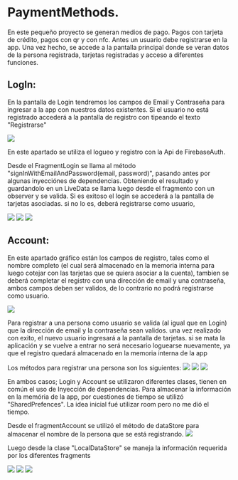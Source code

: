 # PaymentMethods.

En este pequeño proyecto se generan medios de pago. Pagos con tarjeta de crédito, pagos con qr y con nfc.
Antes un usuario debe registrarse en la app. Una vez hecho, se accede a la pantalla principal donde se veran datos de la persona registrada, tarjetas registradas y acceso a diferentes funciones.

## LogIn:

En la pantalla de Login tendremos los campos de Email y Contraseña para ingresar a la app con nuestros datos existentes.
Si el usuario no está registrado accederá a la pantalla de registro con tipeando el texto "Registrarse"

![](https://firebasestorage.googleapis.com/v0/b/redsocialtrabajos.appspot.com/o/images%2FScreenshot_1.png?alt=media&token=6e0af587-f077-43ba-afe0-7ee63bd3715a)

En este apartado se utiliza el logueo y registro con la Api de FirebaseAuth. 

Desde el FragmentLogin se llama al método "signInWithEmailAndPassword(email, password)", pasando antes por algunas inyecciónes de dependencias. 
Obteniendo el resultado y guardandolo en un LiveData se llama luego desde el fragmento con un observer y se valida.
Si es exitoso el login se accederá a la pantalla de tarjetas asociadas. si no lo es, deberá registrarse como usuario,

![](https://firebasestorage.googleapis.com/v0/b/redsocialtrabajos.appspot.com/o/images%2FScreenshot_2.png?alt=media&token=f43600f6-2c92-4498-bbd4-fdd253c117de)
![](https://firebasestorage.googleapis.com/v0/b/redsocialtrabajos.appspot.com/o/images%2FScreenshot_3.png?alt=media&token=62f05b9d-2a98-4bdf-8411-d5d82714c820)
![](https://firebasestorage.googleapis.com/v0/b/redsocialtrabajos.appspot.com/o/images%2FScreenshot_4.png?alt=media&token=322c194f-b504-40fe-a928-d50cf9c141df)

## Account:

En este apartado gráfico están los campos de registro, tales como el nombre completo (el cual será almacenado en la memoria interna para luego cotejar con las tarjetas que se quiera asociar a la cuenta),
tambien se deberá completar el registro con una dirección de email y una contraseña, ambos campos deben ser validos, de lo contrario no podrá registrarse como usuario.

![](https://firebasestorage.googleapis.com/v0/b/redsocialtrabajos.appspot.com/o/images%2FScreenshot_5.png?alt=media&token=5daa764a-6d43-4a7a-a464-4bb65d6bc147)

Para registrar a una persona como usuario se valida (al igual que en Login) que la dirección de email y la contraseña sean validos. una vez realizado con exito, el nuevo usuario
ingresará a la pantalla de tarjetas. si se mata la aplicación y se vuelve a entrar no será necesario loguearse nuevamente, ya que el registro quedará almacenado en la memoria interna de la app

Los métodos para registrar una persona son los siguientes:
![](https://firebasestorage.googleapis.com/v0/b/redsocialtrabajos.appspot.com/o/images%2FScreenshot_6.png?alt=media&token=c99743ff-a347-4580-ba93-764ac9f628c1)
![](https://firebasestorage.googleapis.com/v0/b/redsocialtrabajos.appspot.com/o/images%2FScreenshot_7.png?alt=media&token=32e31b28-5ad4-4906-8ef9-fc3193e9d113)
![](https://firebasestorage.googleapis.com/v0/b/redsocialtrabajos.appspot.com/o/images%2FScreenshot_8.png?alt=media&token=6b1ce44c-cd99-4583-ab85-7083f05f33c5)

En ambos casos; Login y Account se utilizaron diferentes clases, tienen en común el uso de Inyección de dependencias. 
Para almacenar la información en la memória de la app, por cuestiones de tiempo se utilizó "SharedPrefences". La idea inicial fué utilizar room pero no me dió el tiempo. 

Desde el fragmentAccount se utilizó el método de dataStore para almacenar el nombre de la persona que se está registrando.
![](https://firebasestorage.googleapis.com/v0/b/redsocialtrabajos.appspot.com/o/images%2FScreenshot_9.png?alt=media&token=449ac4c0-acf4-4cf2-89cd-81bc62716bc0)

Luego desde la clase "LocalDataStore" se maneja la información requerida por los diferentes fragments

![](https://firebasestorage.googleapis.com/v0/b/redsocialtrabajos.appspot.com/o/images%2FScreenshot_10.png?alt=media&token=8a391872-249f-41bd-820f-bf074f58a5b4)
![](https://firebasestorage.googleapis.com/v0/b/redsocialtrabajos.appspot.com/o/images%2FScreenshot_11.png?alt=media&token=eace4451-3695-4169-8d5a-b1c1719a8ea1)
![](https://firebasestorage.googleapis.com/v0/b/redsocialtrabajos.appspot.com/o/images%2FScreenshot_12.png?alt=media&token=be715b61-d1a7-474b-ad6c-803ebda576d2)
![]()
![]()
![]()
![]()






